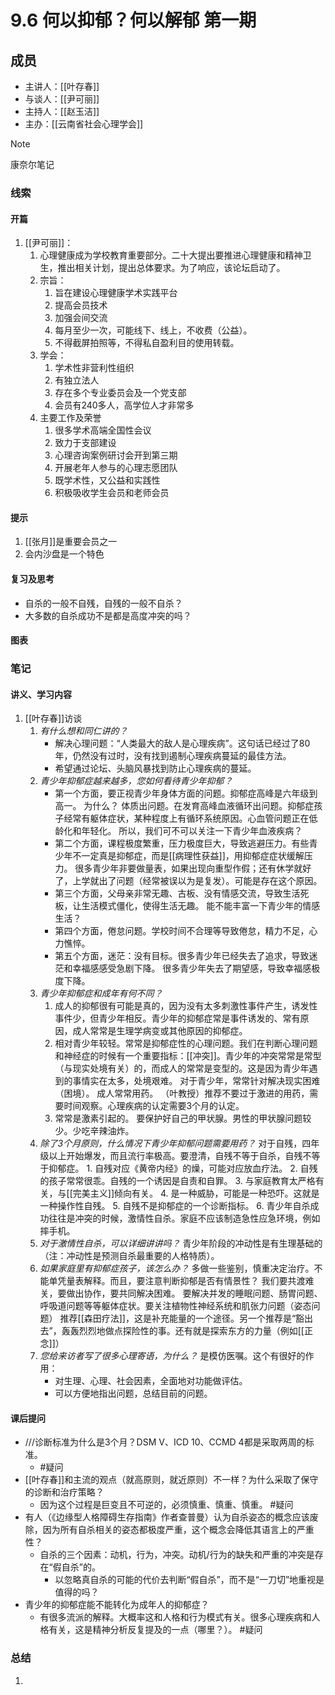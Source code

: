 # 9.6 何以抑郁？何以解郁 第一期

## 成员
- 主讲人：[[叶存春]]
- 与谈人：[[尹可丽]]
- 主持人：[[赵玉洁]]
- 主办：[[云南省社会心理学会]]

> [!NOTE]
> 康奈尔笔记

### 线索
#### 开篇
1. [[尹可丽]]：
	1. 心理健康成为学校教育重要部分。二十大提出要推进心理健康和精神卫生，推出相关计划，提出总体要求。为了响应，该论坛启动了。
	2. 宗旨：
		1. 旨在建设心理健康学术实践平台
		2. 提高会员技术
		3. 加强会间交流
		4. 每月至少一次，可能线下、线上，不收费（公益）。
		5. 不得截屏拍照等，不得私自盈利目的使用转载。
	3. 学会：
		1. 学术性非营利性组织
		2. 有独立法人
		3. 存在多个专业委员会及一个党支部
		4. 会员有240多人，高学位人才非常多
	4. 主要工作及荣誉
		1. 很多学术高端全国性会议
		2. 致力于支部建设
		3. 心理咨询案例研讨会开到第三期
		4. 开展老年人参与的心理志愿团队
		5. 既学术性，又公益和实践性
		6. 积极吸收学生会员和老师会员
#### 提示
1. [[张月]]是重要会员之一
2. 会内沙盘是一个特色
#### 复习及思考
- 自杀的一般不自残，自残的一般不自杀？
- 大多数的自杀成功不是都是高度冲突的吗？
#### 图表

### 笔记
#### 讲义、学习内容
1. [[叶存春]]访谈
	1. *有什么想和同仁讲的？*
	   - 解决心理问题：“人类最大的敌人是心理疾病”。这句话已经过了80年，仍然没有过时，没有找到遏制心理疾病蔓延的最佳方法。
	   - 希望通过论坛、头脑风暴找到防止心理疾病的蔓延。
	2.  *青少年抑郁症越来越多，您如何看待青少年抑郁？*
		- 第一个方面，要正视青少年身体方面的问题。抑郁症高峰是六年级到高一。
		  为什么？
			 体质出问题。在发育高峰血液循环出问题。抑郁症孩子经常有躯体症状，某种程度上有循环系统原因。心血管问题正在低龄化和年轻化。
		  所以，我们可不可以关注一下青少年血液疾病？
		- 第二个方面，课程极度繁重，压力极度巨大，导致逃避压力。有些青少年不一定真是抑郁症，而是[[病理性获益]]，用抑郁症症状缓解压力。
			  很多青少年非要做量表，如果出现向重型作假；还有休学就好了，上学就出了问题（经常被误以为是复发）。可能是存在这个原因。
		- 第三个方面，父母亲非常无趣、古板、没有情感交流，导致生活死板，让生活模式僵化，使得生活无趣。
			  能不能丰富一下青少年的情感生活？
		- 第四个方面，倦怠问题。学校时间不合理等导致倦怠，精力不足，心力憔悴。
		- 第五个方面，迷茫：没有目标。很多青少年已经失去了追求，导致迷茫和幸福感感受急剧下降。
			 很多青少年失去了期望感，导致幸福感极度下降。
	3. *青少年抑郁症和成年有何不同？*
		1. 成人的抑郁很有可能是真的，因为没有太多刺激性事件产生，诱发性事件少，但青少年相反。青少年的抑郁症常是事件诱发的、常有原因，成人常常是生理学病变或其他原因的抑郁症。
		2. 相对青少年较轻。常常是抑郁症性的心理问题。我们在判断心理问题和神经症的时候有一个重要指标：[[冲突]]。青少年的冲突常常是常型（与现实处境有关）的，而成人的常常是变型的。这是因为青少年遇到的事情实在太多，处境艰难。
			 对于青少年，常常针对解决现实困难（困境）。
			 成人常常用药。
			 （叶教授）推荐不要过于激进的用药，需要时间观察。心理疾病的认定需要3个月的认定。
		3. 常常是激素引起的。
			 要保护好自己的甲状腺。男性的甲状腺问题较少。少吃辛辣油炸。
	4. *除了3个月原则，什么情况下青少年抑郁问题需要用药？*
		 对于自残，四年级以上开始爆发，而且流行率极高。要澄清，自残不等于自杀，自残不等于抑郁症。
			1. 自残对应《黄帝内经》的燥，可能对应放血疗法。
			2. 自残的孩子常常很乖。自残的一个诱因是自责和自罪。
			3. 与家庭教育太严格有关，与[[完美主义]]倾向有关。
			4. 是一种威胁，可能是一种恐吓。这就是一种操作性自残。
			5. 自残不是抑郁症的一个诊断指标。
			6. 青少年自杀成功往往是冲突的时候，激情性自杀。家庭不应该制造急性应急环境，例如摔手机。
	5. *对于激情性自杀，可以详细讲讲吗？*
		 青少年阶段的冲动性是有生理基础的（注：冲动性是预测自杀最重要的人格特质）。
	6. *如果家庭里有抑郁症孩子，该怎么办？*
		 多做一些鉴别，慎重决定治疗。不能单凭量表解释。而且，要注意判断抑郁是否有情景性？
		 我们要共渡难关，要做出协作，要共同解决困难。
		 要解决并发的睡眠问题、肠胃问题、呼吸道问题等等躯体症状。要关注植物性神经系统和肌张力问题（姿态问题）
		 推荐[[森田疗法]]，这是补充能量的一个途径。另一个推荐是“豁出去”，轰轰烈烈地做点探险性的事。还有就是探索东方的力量（例如[[正念]]）
	7. *您给来访者写了很多心理寄语，为什么？*
		 是模仿医嘱。这个有很好的作用：
		 - 对生理、心理、社会因素，全面地对功能做评估。
		 - 可以方便地指出问题，总结目前的问题。
#### 课后提问
- ///诊断标准为什么是3个月？DSM V、ICD 10、CCMD 4都是采取两周的标准。
	- #疑问 
- [[叶存春]]和主流的观点（就高原则，就近原则）不一样？为什么采取了保守的诊断和治疗策略？
	- 因为这个过程是巨变且不可逆的，必须慎重、慎重、慎重。
	 #疑问
- 有人（《边缘型人格障碍生存指南》作者查普曼）认为自杀姿态的概念应该废除，因为所有自杀相关的姿态都极度严重，这个概念会降低其语言上的严重性？
	- 自杀的三个因素：动机，行为，冲突。动机/行为的缺失和严重的冲突是存在“假自杀”的。
		- 以忽略真自杀的可能的代价去判断“假自杀”，而不是“一刀切”地重视是值得的吗？
- 青少年的抑郁症能不能转化为成年人的抑郁症？
	- 有很多流派的解释。大概率这和人格和行为模式有关。很多心理疾病和人格有关，这是精神分析反复提及的一点（哪里？）。
	  #疑问 
### 总结
1. 
